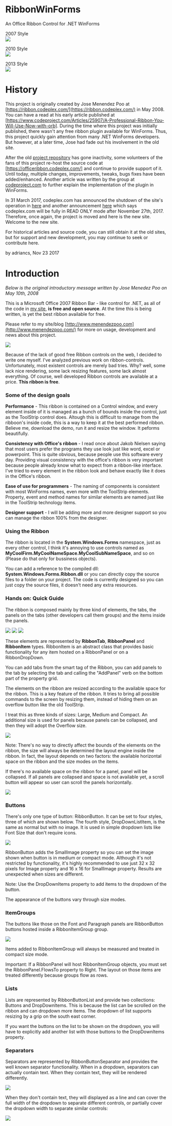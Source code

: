 # RibbonWinForms
An Office Ribbon Control for .NET WinForms

2007 Style<br />
<img src='https://github.com/RibbonWinForms/RibbonWinForms/blob/master/documentation/t3.png' />

2010 Style<br />
<img src='https://github.com/RibbonWinForms/RibbonWinForms/blob/master/documentation/t4.png' />

2013 Style<br />
<img src='https://github.com/RibbonWinForms/RibbonWinForms/blob/master/documentation/t5.png' />

# History
This project is originally created by Jose Menendez Poo at [https://ribbon.codeplex.com/](https://ribbon.codeplex.com/) in May 2008. You can have a read at his early article published at [https://www.codeproject.com/Articles/25907/A-Professional-Ribbon-You-Will-Use-Now-with-orb]. During the time where this project was initially published, there wasn't any free ribbon plugin available for WinForms. Thus, this project quickly gain attention from many .NET WinForms developers. But however, at a later time, Jose had fade out his involvement in the old site.

After the old [project repository](https://ribbon.codeplex.com) has gone inactivity, some volunteers of the fans of this project re-host the source code at [https://officeribbon.codeplex.com/] and continue to provide support of it. Until today, multiple changes, improvements, tweaks, bugs fixes have been added/enhanced. Another article was written by the group at  [codeproject.com](https://www.codeproject.com/Articles/364272/Easily-Add-a-Ribbon-into-a-WinForms-Application-Cs) to further explain the implementation of the plugin in WinForms.

In 31 March 2017, codeplex.com has announced the shutdown of the site's operation in [here](https://blogs.msdn.microsoft.com/bharry/2017/03/31/shutting-down-codeplex/) and another announcement [here](https://codeplex.codeplex.com/wikipage?title=Moving%20CodePlex%20to%20read-only) which says codeplex.com will be fully in READ ONLY mode after November 27th, 2017. Therefore, once again, the project is moved and here is the new site. Welcome to the new site.

For historical articles and source code, you can still obtain it at the old sites, but for support and new development, you may continue to seek or contribute here.

by adriancs, Nov 23 2017

# Introduction
*Below is the original introductory message written by Jose Menedez Poo on May 10th, 2008*

This is a Microsoft Office 2007 Ribbon Bar - like control for .NET, as all of the code in [my site](http://www.menendezpoo.com/), **is free and open source**. At the time this is being written, is yet the best ribbon available for free.

Please refer to my site/blog [http://www.menendezpoo.com](http://www.menendezpoo.com/) for more on usage, development and news about this project.

<img src='https://github.com/RibbonWinForms/RibbonWinForms/blob/master/documentation/s1.jpg' />

Because of the lack of good free Ribbon controls on the web, I decided to write one myself. I've analyzed previous work on ribbon-controls. Unfortunately, most existent controls are merely bad tries. Why? well, some lack nice rendering, some lack resizing features, some lack almost everything. Of course, well developed Ribbon controls are available at a price. **This ribbon is free**.

### Some of the design goals

**Performance** - This ribbon is contained on a Control window, and every element inside of it is managed as a bunch of bounds inside the control, just as the ToolStrip control does. Altough this is difficult to manage from the ribboon's inside code, this is a way to keep it at the best performed ribbon. Believe me, download the demo, run it and resize the window. It peforms beautifully.

**Consistency with Office's ribbon** - I read once about Jakob Nielsen saying that most users prefer the programs they use look just like word, excel or powerpoint. This is quite obvious, because people use this software every day. Providing visual consistency with the office's ribbon is very important because people already know what to expect from a ribbon-like interface. I've tried to every element in the ribbon look and behave exactly like it does in the Office's ribbon.

**Ease of use for programmers** - The naming of components is consistent with most WinForms names, even more with the ToolStrip elements. Property, event and method names for similar elements are named just like in the ToolStrip technology items.

**Designer support** - I will be adding more and more designer support so you can manage the ribbon 100% from the designer.

### Using the Ribbon

The ribbon is located in the **System.Windows.Forms** namespace, just as every other control, I think it's annoying to use controls named as **MyCoolFirm.MyCoolNameSpace.MyCoolSubNameSpace**, and so on (Please do that only for bussiness objects).

You can add a reference to the compiled dll: **System.Windows.Forms.Ribbon.dll** or you can directly copy the source files to a folder on your project. The code is currently designed so you can just copy the source files, it doesn't need any extra resources.

### Hands on: Quick Guide

The ribbon is composed mainly by three kind of elements, the tabs, the panels on the tabs (other developers call them groups) and the items inside the panels.

<img src='https://github.com/RibbonWinForms/RibbonWinForms/blob/master/documentation/s2.gif' />

<img src='https://github.com/RibbonWinForms/RibbonWinForms/blob/master/documentation/s3.gif' />

<img src='https://github.com/RibbonWinForms/RibbonWinForms/blob/master/documentation/s4.gif' />

These elements are represented by **RibbonTab**, **RibbonPanel** and **RibbonItem** types. RibbonItem is an abstract class that provides basic functionality for any item hosted on a RibbonPanel or on a RibbonDropDown.

You can add tabs from the smart tag of the Ribbon, you can add panels to the tab by selecting the tab and calling the "AddPanel" verb on the bottom part of the property grid.

The elements on the ribbon are resized according to the available space for the ribbon. This is a key feature of the ribbon. It tries to bring all possible commands to the screen by resizing them, instead of hiding them on an overflow button like the old ToolStrip.

I treat this as three kinds of sizes: Large, Medium and Compact. An additional size is used for panels because panels can be collapsed, and then they will adopt the Overflow size.

<img src='https://github.com/RibbonWinForms/RibbonWinForms/blob/master/documentation/s5.gif' />

Note: There's no way to directly affect the bounds of the elements on the ribbon, the size will always be determined the layout engine inside the ribbon. In fact, the layout depends on two factors: the available horizontal space on the ribbon and the size modes on the items.

If there's no available space on the ribbon for a panel, panel will be collapsed. If all panels are collapsed and space is not available yet, a scroll button will appear so user can scroll the panels horizontally.

<img src='https://github.com/RibbonWinForms/RibbonWinForms/blob/master/documentation/s6.gif' />

### Buttons

There's only one type of button: RibbonButton. It can be set to four styles, three of which are shown below. The fourth style, DropDownListItem, is the same as normal but with no image. It is used in simple dropdown lists like Font Size that don't require icons.

<img src='https://github.com/RibbonWinForms/RibbonWinForms/blob/master/documentation/s7.gif' />

RibbonButton adds the SmallImage property so you can set the image shown when button is in medium or compact mode. Although it's not restricted by functionality, it's highly recommended to use just 32 x 32 pixels for Image property and 16 x 16 for SmallImage property. Results are unexpected when sizes are different.

Note: Use the DropDownItems property to add items to the dropdown of the button.

The appearance of the buttons vary through size modes.

### ItemGroups

The buttons like those on the Font and Paragraph panels are RibbonButton buttons hosted inside a RibbonItemGroup group.

<img src='https://github.com/RibbonWinForms/RibbonWinForms/blob/master/documentation/s8.gif' />

Items added to RibbonItemGroup will always be measured and treated in compact size mode.

Important: If a RibbonPanel will host RibbonItemGroup objects, you must set the RibbonPanel.FlowsTo property to Right. The layout on those items are treated differently because groups flow as rows.

### Lists

Lists are represented by RibbonButtonList and provide two collections: Buttons and DropDownItems. This is because the list can be scrolled on the ribbon and can dropdown more items. The dropdown of list supports resizing by a grip on the south east corner.

If you want the buttons on the list to be shown on the dropdown, you will have to explicitly add another list with those buttons to the DropDownItems property.

### Separators

Separators are represented by RibbonButtonSeparator and provides the well known separator functionality. When in a dropdown, separators can actually contain text. When they contain text, they will be rendered differently.

<img src='https://github.com/RibbonWinForms/RibbonWinForms/blob/master/documentation/s9.gif' />

When they don't contain text, they will displayed as a line and can cover the full width of the dropdown to separate different controls, or partially cover the dropdown width to separate similar controls:

<img src='https://github.com/RibbonWinForms/RibbonWinForms/blob/master/documentation/s10.png' />
